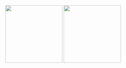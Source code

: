 <img height="180em" src="https://github-readme-stats.vercel.app/api?username=edson-dias&show_icons=true&theme=dracula&include_all_commits=true&count_private=true"/>
  <img height="180em" src="https://github-readme-stats.vercel.app/api/top-langs/?username=edson-dias&layout=compact&langs_count=7&theme=dracula"/>
</div>
